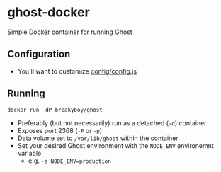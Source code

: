 # ghost-docker
Simple Docker container for running Ghost

## Configuration
- You'll want to customize [config/config.js](https://github.com/andres-rojas/ghost-docker/blob/master/config/config.js)

## Running
```Shell
docker run -dP breakyboy/ghost
```

- Preferably (but not necessarily) run as a detached (`-d`) container
- Exposes port 2368 (`-P` or `-p`)
- Data volume set to `/var/lib/ghost` within the container
- Set your desired Ghost environment with the `NODE_ENV` environemnt variable
    - e.g. `-e NODE_ENV=production`
